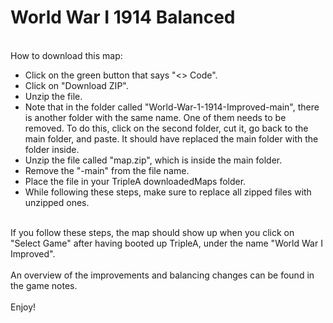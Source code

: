 # World War I 1914 Balanced
<br>How to download this map:
<ul>
<li>Click on the green button that says "<> Code".</li>
<li>Click on "Download ZIP".</li>
<li>Unzip the file.</li>
<li>Note that in the folder called "World-War-1-1914-Improved-main", there is another folder with the same name. One of them needs to be removed. To do this, click on the second folder, cut it, go back to the main folder, and paste. It should have replaced the main folder with the folder inside.</li> 
<li>Unzip the file called "map.zip", which is inside the main folder.</li>
<li>Remove the "-main" from the file name.</li> 
<li>Place the file in your TripleA downloadedMaps folder.</li>
<li>While following these steps, make sure to replace all zipped files with unzipped ones.</li>
</ul>
<br>If you follow these steps, the map should show up when you click on "Select Game" after having booted up TripleA, under the name "World War I Improved".
<br>
<br>An overview of the improvements and balancing changes can be found in the game notes.
<br>
<br>Enjoy!

